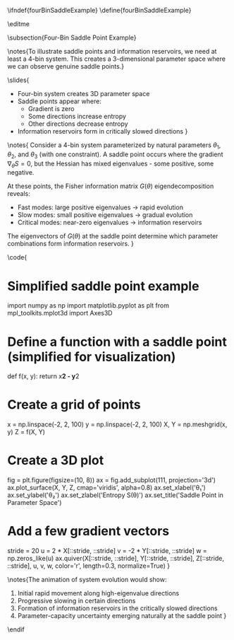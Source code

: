 \ifndef{fourBinSaddleExample}
\define{fourBinSaddleExample}

\editme

\subsection{Four-Bin Saddle Point Example}

\notes{To illustrate saddle points and information reservoirs, we need at least a 4-bin system. This creates a 3-dimensional parameter space where we can observe genuine saddle points.}

\slides{
* Four-bin system creates 3D parameter space
* Saddle points appear where:
  * Gradient is zero
  * Some directions increase entropy
  * Other directions decrease entropy
* Information reservoirs form in critically slowed directions
}

\notes{
Consider a 4-bin system parameterized by natural parameters $\theta_1$, $\theta_2$, and $\theta_3$ (with one constraint). A saddle point occurs where the gradient $\nabla_\theta S = 0$, but the Hessian has mixed eigenvalues - some positive, some negative.

At these points, the Fisher information matrix $G(\theta)$ eigendecomposition reveals:
* Fast modes: large positive eigenvalues → rapid evolution
* Slow modes: small positive eigenvalues → gradual evolution 
* Critical modes: near-zero eigenvalues → information reservoirs

The eigenvectors of $G(\theta)$ at the saddle point determine which parameter combinations form information reservoirs.
}

\code{
# Simplified saddle point example
import numpy as np
import matplotlib.pyplot as plt
from mpl_toolkits.mplot3d import Axes3D

# Define a function with a saddle point (simplified for visualization)
def f(x, y):
    return x**2 - y**2

# Create a grid of points
x = np.linspace(-2, 2, 100)
y = np.linspace(-2, 2, 100)
X, Y = np.meshgrid(x, y)
Z = f(X, Y)

# Create a 3D plot
fig = plt.figure(figsize=(10, 8))
ax = fig.add_subplot(111, projection='3d')
ax.plot_surface(X, Y, Z, cmap='viridis', alpha=0.8)
ax.set_xlabel('θ₁')
ax.set_ylabel('θ₂')
ax.set_zlabel('Entropy S(θ)')
ax.set_title('Saddle Point in Parameter Space')

# Add a few gradient vectors
stride = 20
u = 2 * X[::stride, ::stride]
v = -2 * Y[::stride, ::stride]
w = np.zeros_like(u)
ax.quiver(X[::stride, ::stride], Y[::stride, ::stride], Z[::stride, ::stride], 
          u, v, w, color='r', length=0.3, normalize=True)
}

\notes{The animation of system evolution would show:
1. Initial rapid movement along high-eigenvalue directions
2. Progressive slowing in certain directions
3. Formation of information reservoirs in the critically slowed directions
4. Parameter-capacity uncertainty emerging naturally at the saddle point
} 

\endif
